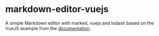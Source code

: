 # markdown-editor-vuejs
A simple Markdown editor with marked, vuejs and lodash based on the VueJS example from the [documentation](https://vuejs.org/v2/examples/index.html).
